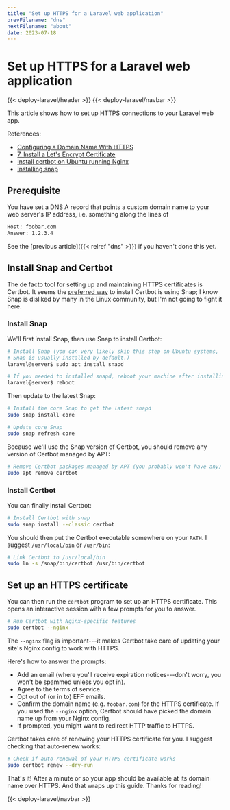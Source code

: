 ```yaml
---
title: "Set up HTTPS for a Laravel web application"
prevFilename: "dns"
nextFilename: "about"
date: 2023-07-18
---
```


# Set up HTTPS for a Laravel web application

{{< deploy-laravel/header >}}
{{< deploy-laravel/navbar >}}

This article shows how to set up HTTPS connections to your Laravel web app.

References:

- [Configuring a Domain Name With HTTPS](https://adevait.com/laravel/deploying-laravel-applications-virtual-private-servers)
- [7. Install a Let's Encrypt Certificate](https://www.vultr.com/docs/how-to-install-nginx-mariadb--php-lemp-on-debian-11-99568/)
- [Install certbot on Ubuntu running Nginx](https://certbot.eff.org/instructions?ws=nginx&os=ubuntufocal)
- [Installing snap](https://snapcraft.io/docs/installing-snapd)

## Prerequisite

You have set a DNS A record that points a custom domain name to your web server's IP address, i.e. something along the lines of

```bash
Host: foobar.com
Answer: 1.2.3.4
```

See the [previous article]({{< relref "dns" >}}) if you haven't done this yet.

## Install Snap and Certbot

The de facto tool for setting up and maintaining HTTPS certificates is Certbot.
It seems the [preferred way](https://certbot.eff.org/instructions) to install Certbot is using Snap; I know Snap is disliked by many in the Linux community, but I'm not going to fight it here.

### Install Snap

We'll first install Snap, then use Snap to install Certbot:

```bash
# Install Snap (you can very likely skip this step on Ubuntu systems,  where
# Snap is usually installed by default.)
laravel@server$ sudo apt install snapd

# If you needed to installed snapd, reboot your machine after installing.
laravel@server$ reboot
```

Then update to the latest Snap:

```bash
# Install the core Snap to get the latest snapd
sudo snap install core

# Update core Snap
sudo snap refresh core
```

Because we'll use the Snap version of Certbot, you should remove any version of Certbot managed by APT:

```bash
# Remove Certbot packages managed by APT (you probably won't have any)
sudo apt remove certbot
```

### Install Certbot

You can finally install Certbot:

```bash
# Install Certbot with snap
sudo snap install --classic certbot
```

You should then put the Certbot executable somewhere on your `PATH`.
I suggest `/usr/local/bin` or `/usr/bin`:

```bash
# Link Certbot to /usr/local/bin
sudo ln -s /snap/bin/certbot /usr/bin/certbot
```

## Set up an HTTPS certificate

You can then run the `certbot` program to set up an HTTPS certificate.
This opens an interactive session with a few prompts for you to answer.

```bash
# Run Certbot with Nginx-specific features
sudo certbot --nginx
```

The `--nginx` flag is important---it makes Certbot take care of updating your site's Nginx config to work with HTTPS.

Here's how to answer the prompts:

- Add an email (where you'll receive expiration notices---don't worry, you won't be spammed unless you opt in).
- Agree to the terms of service.
- Opt out of (or in to) EFF emails.
- Confirm the domain name (e.g. `foobar.com`) for the HTTPS certificate. If you used the `--nginx` option, Certbot should have picked the domain name up from your Nginx config.
- If prompted, you might want to redirect HTTP traffic to HTTPS.

Certbot takes care of renewing your HTTPS certificate for you.
I suggest checking that auto-renew works:

```bash
# Check if auto-renewal of your HTTPS certificate works
sudo certbot renew --dry-run
```

That's it! After a minute or so your app should be available at its domain name over HTTPS. And that wraps up this guide. Thanks for reading!

{{< deploy-laravel/navbar >}}

